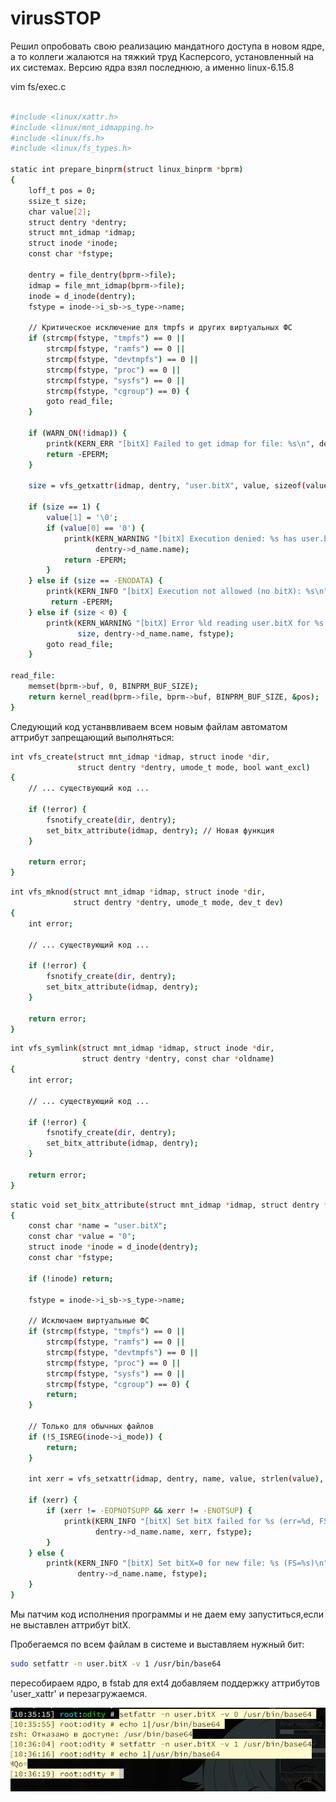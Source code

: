 # virusSTOP


Решил опробовать свою реализацию мандатного доступа в новом ядре, а то коллеги жалаются на тяжкий труд Касперсого, установленный на их системах. Версию ядра взял последнюю, а именно linux-6.15.8

vim fs/exec.c
```bash

#include <linux/xattr.h>
#include <linux/mnt_idmapping.h>
#include <linux/fs.h>
#include <linux/fs_types.h>

static int prepare_binprm(struct linux_binprm *bprm)
{
    loff_t pos = 0;
    ssize_t size;
    char value[2];
    struct dentry *dentry;
    struct mnt_idmap *idmap;
    struct inode *inode;
    const char *fstype;

    dentry = file_dentry(bprm->file);
    idmap = file_mnt_idmap(bprm->file);
    inode = d_inode(dentry);
    fstype = inode->i_sb->s_type->name;

    // Критическое исключение для tmpfs и других виртуальных ФС
    if (strcmp(fstype, "tmpfs") == 0 ||
        strcmp(fstype, "ramfs") == 0 ||
        strcmp(fstype, "devtmpfs") == 0 ||
        strcmp(fstype, "proc") == 0 ||
        strcmp(fstype, "sysfs") == 0 ||
        strcmp(fstype, "cgroup") == 0) {
        goto read_file;
    }

    if (WARN_ON(!idmap)) {
        printk(KERN_ERR "[bitX] Failed to get idmap for file: %s\n", dentry->d_name.name);
        return -EPERM;
    }

    size = vfs_getxattr(idmap, dentry, "user.bitX", value, sizeof(value) - 1);
    
    if (size == 1) {
        value[1] = '\0';
        if (value[0] == '0') {
            printk(KERN_WARNING "[bitX] Execution denied: %s has user.bitX=0\n",
                   dentry->d_name.name);
            return -EPERM;
        }
    } else if (size == -ENODATA) {
        printk(KERN_INFO "[bitX] Execution not allowed (no bitX): %s\n", dentry->d_name.name);
         return -EPERM;
    } else if (size < 0) {
        printk(KERN_WARNING "[bitX] Error %ld reading user.bitX for %s (FS: %s)\n",
               size, dentry->d_name.name, fstype);
        goto read_file;
    }

read_file:
    memset(bprm->buf, 0, BINPRM_BUF_SIZE);
    return kernel_read(bprm->file, bprm->buf, BINPRM_BUF_SIZE, &pos);
}
```

Следующий код устанввливаем всем новым файлам автоматом аттрибут запрещающий выполняться:

```bash
int vfs_create(struct mnt_idmap *idmap, struct inode *dir,
               struct dentry *dentry, umode_t mode, bool want_excl)
{
    // ... существующий код ...

    if (!error) {
        fsnotify_create(dir, dentry);
        set_bitx_attribute(idmap, dentry); // Новая функция
    }

    return error;
}
```
```bash
int vfs_mknod(struct mnt_idmap *idmap, struct inode *dir,
              struct dentry *dentry, umode_t mode, dev_t dev)
{
    int error;
    
    // ... существующий код ...

    if (!error) {
        fsnotify_create(dir, dentry);
        set_bitx_attribute(idmap, dentry);
    }
    
    return error;
}
```
```bash
int vfs_symlink(struct mnt_idmap *idmap, struct inode *dir,
                struct dentry *dentry, const char *oldname)
{
    int error;
    
    // ... существующий код ...

    if (!error) {
        fsnotify_create(dir, dentry);
        set_bitx_attribute(idmap, dentry);
    }
    
    return error;
}
```
```bash
static void set_bitx_attribute(struct mnt_idmap *idmap, struct dentry *dentry)
{
    const char *name = "user.bitX";
    const char *value = "0";
    struct inode *inode = d_inode(dentry);
    const char *fstype;
    
    if (!inode) return;
    
    fstype = inode->i_sb->s_type->name;
    
    // Исключаем виртуальные ФС
    if (strcmp(fstype, "tmpfs") == 0 ||
        strcmp(fstype, "ramfs") == 0 ||
        strcmp(fstype, "devtmpfs") == 0 ||
        strcmp(fstype, "proc") == 0 ||
        strcmp(fstype, "sysfs") == 0 ||
        strcmp(fstype, "cgroup") == 0) {
        return;
    }
    
    // Только для обычных файлов
    if (!S_ISREG(inode->i_mode)) {
        return;
    }
    
    int xerr = vfs_setxattr(idmap, dentry, name, value, strlen(value), XATTR_CREATE);
    
    if (xerr) {
        if (xerr != -EOPNOTSUPP && xerr != -ENOTSUP) {
            printk(KERN_INFO "[bitX] Set bitX failed for %s (err=%d, FS=%s)\n",
                   dentry->d_name.name, xerr, fstype);
        }
    } else {
        printk(KERN_INFO "[bitX] Set bitX=0 for new file: %s (FS=%s)\n",
               dentry->d_name.name, fstype);
    }
}
```


Мы патчим код исполнения программы и не даем ему запуститься,если не выставлен аттрибут bitX.

Пробегаемся по всем файлам в системе и выставляем нужный бит: 
```bash
sudo setfattr -n user.bitX -v 1 /usr/bin/base64
```

пересобираем ядро, в fstab для ext4 добавляем поддержку аттрибутов  'user_xattr' и перезагружаемся.

<img src="https://github.com/oditynet/virusSTOP/blob/main/result.png" title="example" width="800" />
